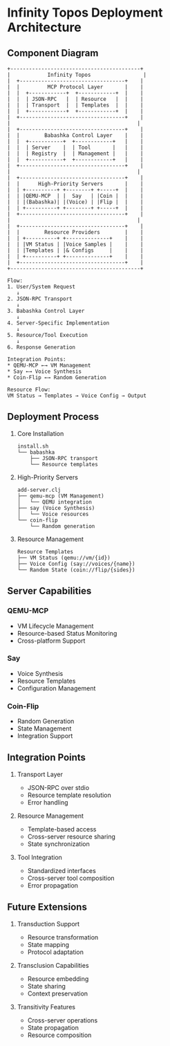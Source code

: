 # Infinity Topos Deployment Architecture

## Component Diagram

```
+------------------------------------------+
|            Infinity Topos                 |
|  +----------------------------------+    |
|  |         MCP Protocol Layer       |    |
|  |  +------------+  +------------+  |    |
|  |  | JSON-RPC   |  | Resource   |  |    |
|  |  | Transport  |  | Templates  |  |    |
|  |  +------------+  +------------+  |    |
|  +----------------------------------+    |
|                                         |
|  +----------------------------------+    |
|  |        Babashka Control Layer    |    |
|  |  +-----------+  +------------+   |    |
|  |  | Server    |  | Tool       |   |    |
|  |  | Registry  |  | Management |   |    |
|  |  +-----------+  +------------+   |    |
|  +----------------------------------+    |
|                                         |
|  +----------------------------------+    |
|  |      High-Priority Servers       |    |
|  | +----------+ +--------+ +-----+  |    |
|  | |QEMU-MCP  | |  Say   | |Coin |  |    |
|  | |(Babashka)| |(Voice) | |Flip |  |    |
|  | +----------+ +--------+ +-----+  |    |
|  +----------------------------------+    |
|                                         |
|  +----------------------------------+    |
|  |        Resource Providers        |    |
|  | +----------+ +--------------+    |    |
|  | |VM Status | |Voice Samples |    |    |
|  | |Templates | |& Configs     |    |    |
|  | +----------+ +--------------+    |    |
|  +----------------------------------+    |
+------------------------------------------+

Flow:
1. User/System Request
   ↓
2. JSON-RPC Transport
   ↓
3. Babashka Control Layer
   ↓
4. Server-Specific Implementation
   ↓
5. Resource/Tool Execution
   ↓
6. Response Generation

Integration Points:
* QEMU-MCP ←→ VM Management
* Say ←→ Voice Synthesis
* Coin-Flip ←→ Random Generation

Resource Flow:
VM Status → Templates → Voice Config → Output
```

## Deployment Process

1. Core Installation
   ```
   install.sh
   └── babashka
       ├── JSON-RPC transport
       └── Resource templates
   ```

2. High-Priority Servers
   ```
   add-server.clj
   ├── qemu-mcp (VM Management)
   │   └── QEMU integration
   ├── say (Voice Synthesis)
   │   └── Voice resources
   └── coin-flip
       └── Random generation
   ```

3. Resource Management
   ```
   Resource Templates
   ├── VM Status (qemu://vm/{id})
   ├── Voice Config (say://voices/{name})
   └── Random State (coin://flip/{sides})
   ```

## Server Capabilities

### QEMU-MCP
- VM Lifecycle Management
- Resource-based Status Monitoring
- Cross-platform Support

### Say
- Voice Synthesis
- Resource Templates
- Configuration Management

### Coin-Flip
- Random Generation
- State Management
- Integration Support

## Integration Points

1. Transport Layer
   - JSON-RPC over stdio
   - Resource template resolution
   - Error handling

2. Resource Management
   - Template-based access
   - Cross-server resource sharing
   - State synchronization

3. Tool Integration
   - Standardized interfaces
   - Cross-server tool composition
   - Error propagation

## Future Extensions

1. Transduction Support
   - Resource transformation
   - State mapping
   - Protocol adaptation

2. Transclusion Capabilities
   - Resource embedding
   - State sharing
   - Context preservation

3. Transitivity Features
   - Cross-server operations
   - State propagation
   - Resource composition
